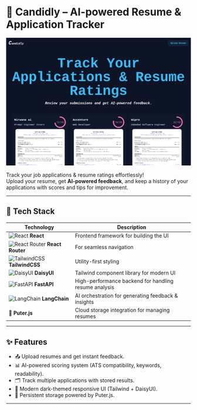 # 📄 Candidly – AI-powered Resume & Application Tracker  

![Preview](./image.png)

Track your job applications & resume ratings effortlessly!  
Upload your resume, get **AI-powered feedback**, and keep a history of your applications with scores and tips for improvement.  

---

## 🚀 Tech Stack  

| Technology | Description |
|------------|-------------|
| ![React](https://skillicons.dev/icons?i=react) **React** | Frontend framework for building the UI |
| ![React Router](https://skillicons.dev/icons?i=react) **React Router** | For seamless navigation |
| ![TailwindCSS](https://skillicons.dev/icons?i=tailwind) **TailwindCSS** | Utility-first styling |
| <img src="https://daisyui.com/favicon.ico" alt="DaisyUI" height="30"/> **DaisyUI** | Tailwind component library for modern UI |
| <img src="https://fastapi.tiangolo.com/img/logo-margin/logo-teal.png" alt="FastAPI" height="30"/> **FastAPI** | High-performance backend for handling resume analysis |
| <img src="https://raw.githubusercontent.com/langchain-ai/.github/main/profile/logo-light.svg" alt="LangChain" height="30"/> **LangChain** | AI orchestration for generating feedback & insights |
| 💾 **Puter.js** | Cloud storage integration for managing resumes |
---

## ✨ Features  
- 📤 Upload resumes and get instant feedback.  
- 📊 AI-powered scoring system (ATS compatibility, keywords, readability).  
- 🗂️ Track multiple applications with stored results.  
- 🎨 Modern dark-themed responsive UI (Tailwind + DaisyUI).  
- 🔗 Persistent storage powered by Puter.js.  

---
